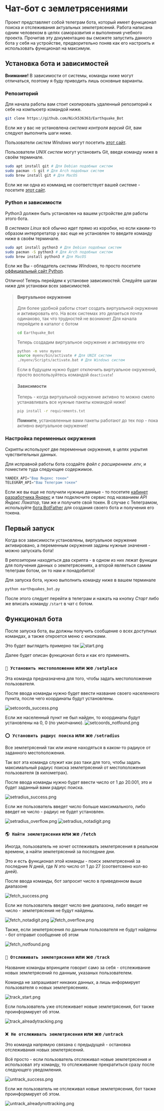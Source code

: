 # Чат-бот с землетрясениями

Проект представляет собой телеграм бота, который имеет функционал поиска и отслеживания актуальных землетрясений.
Работа написана одним человеком в целях саморазвития и выполнения учебного проекта.
Прочитав эту документацию вы сможете запустить данного бота у себя на устройстве, предворительно поняв как его настроить и использовать функционал на максимум.

## Установка бота и зависимостей

**Внимание!**
В зависимости от системы, команды ниже могут отличаться, поэтому я буду приводить лишь основные варианты.

### Репозиторий

Для начала работы вам стоит скопировать удаленный репозиторий к себе на компьюетр командой ниже.
```bash
git clone https://github.com/Nick536363/Earthquake_Bot
```
Если же у вас не установлена *система контроля версий Git*, вам следуют выполнить шаги ниже.

Пользователи *систем Windows* могут посетить [этот сайт](https://git-scm.com/).

Пользователи *UNIX систем* могут установить Git, введя команду ниже в своём терминале.

```bash
sudo apt install git # Для Debian подобных систем
sudo pacman -S git # Для Arch подобных систем
sudo brew install git # Для MacOS
```

Если же ни одна из комманд не соответствует вашей системе - посетите [этот сайт](https://git-scm.com/).

### Python и зависимости

Python3 должен быть установлен на вашем устройстве для работы этого бота.

В *системах Linux* всё обычно идет прямо из коробки, но если каким-то образом интерпретатор у вас еще не установлен то введите команду ниже в своём терминале.

```bash
sudo apt install python3 # Для Debian подобных систем
sudo pacman -S python3 # Для Arch подобных систем
sudo brew install python3 # Для MacOS
```

Если же Вы - обладатель *системы Windows*, то просто посетите [оффициальный сайт Python](https://www.python.org/).

Отлично! Теперь перейдем к установке зависимостей. Следуйте шагам ниже для установки всех зависимостей.

> #### Виртуальное окружение
> Для более удобной работы стоит создать виртуальной окружение и активировать его. На всех системах это делаеться почти одинаково, так что трудностей не возникнет
> Для начала перейдите в каталог с ботом
> ```bash
> cd Earthquake_Bot
> ```
> Теперь создадим виртуальное окружение и активируем его
> ```bash
> python -m venv myenv
> source myenv/bin/activate # Для UNIX систем
> ./myenv/Scripts/activate.bat # Для Windows систем
> ```
> Если в будущем нужно будет отключить виртуальное окружений, просто воспользуйтесь командой `deactivate`!

> #### Зависимости
> Теперь - когда виртуальной окружение активно то можно смело устанавливать все нужные пакеты командой ниже!
>```bash
> pip install -r requirements.txt
>```
> **Помните**, установленные вами пакеты работают до тех пор - пока активно виртуальное окружение!


### Настройка переменных окружения 

Скрипты используют две переменные окружения, в целях укрытия чувствительных данных. 

Для исправной работы бота создайте *файл с расширением .env*, и поместите туда следующее содержимое.
```python
YANDEX_API="Ваш Яндекс токен"
TELEGRAM_API="Ваш Телеграм токен"
```

Если же вы еще не получили нужные данные - то посетите [кабинет разработчика Яндекс](https://developer.tech.yandex.ru/services) и там подключите сервис
под названием *API Яндекс Локатор*, там же и получите свой токен. В случае с Телеграмом, используйте [бота BotFather](https://t.me/BotFather) для создания 
своего бота и получения его токена.


## Первый запуск

Когда все зависимости установлены, виртуальное окружение активировано, а переменным окружения заданы нужные значения - можно запускать бота!

В репозитории находяться два скрипта - в одном из них лежат функции для получения данных о землетрясениях, а второй являеться самим телеграм ботом, он то нам
и понадобится!

Для запуска бота, нужно выполнить команду ниже в вашем терминале

```bash
python earthquakes_bot.py
```

После этого следует перейти в телеграм и нажать на кнопку *Старт* либо же вписать команду `/start` в чат с ботом.


## Функционал бота

После запуска бота, вы должны получить сообщение о всех доступных командах, а также откроется меню с кнопками.

Это будет выглядеть примерно так
![start.png](./start.png)

Далее будет описан функционал бота и как его применять.

### `📍 Установить местоположение` или же `/setplace`

Эта команда предназначена для того, чтобы задать местоположение пользователя.

После ввода команды нужно будет ввести название своего населенного пункта, после чего координаты будут установлены.

![setcoords_success.png](./setcoords_success.png)

Если же населенный пункт не был найден, то координаты будут установлены на 0, 0 (по умолчанию).
![setcoords_notfound.png](./setcoords_notfound.png)

### `⭕ Установить радиус поиска` или же `/setradius`

Все землетрясений так или иначе находяться в каком-то радиусе от заданного местоположения.

Так вот эта команда служит как раз таки для того, чтобы задать максимальный радиус поиска землетрясений от местоположения пользователя (в километрах).

После ввода команды нужно будет ввести число от 1 до 20.001, это и будет заданный вами радиус поиска.

![setradius_success.png](./setradius_success.png)

Если же пользователь введет число больше максимального, либо введет не число - радиус не будет установлен.

![setradius_overflow.png](./setradius_overflow.png)
![setradius_notadigit.png](./setradius_notadigit.png)

### `🌎 Найти землетрясения` или же `/fetch`

Иногда, пользователь не хочет остлеживать землетрясения в реальном времени, а найти землетрясений за последние дни.

Это и есть функционал этой команды - поиск землетрясений за последние *N* дней, где *N* это число от 1 до 27 (соответсвено кол-во дней).

После ввода команды, бот запросит число в приведенном выше диапазоне

![fetch_success.png](./fetch_success.png)

Если же пользователь введет число вне диапазона, либо введет не число - землетрясения не будут найдены.

![fetch_notadigit.png](./fetch_notadigit.png)
![fetch_overflow.png](./fetch_overflow.png)

Также, если землетрясения по данным пользователя не будут найдены - бот отправит сообщение об этом

![fetch_notfound.png](./fetch_notfound.png)

### `🔎 Отслеживать землетрясения` или же `/track`

Название команды впринципе говорит само за себя - отслеживание новых землетрясений по данным, указаных пользователем.

Команда не запрашивает никаких данных, а лишь информирует пользователя о новых землетрясениях.

![track_start.png](./track_start.png)

Если пользователь уже отслеживает новые землетрясения, бот также проинформирует об этом.

![track_alreadytracking.png](./track_alreadytracking.png)

### `❌ Не отслеживать землетрясения` или же `/untrack`

Это команда напрямую связана с предыдущей - остановка отслеживания новых землетрясений.

Всё просто - если пользователь отслеживал новые землетрясения и использовал эту команду, то отслеживание прекратиться сразу после следующего уведомления.

![untrack_success.png](./untrack_success.png)

Если же пользователь не отслеживал новые землетрясения, бот также проинформирует об этом.

![untrack_alreadynottracking.png](./untrack_alreadynottracking.png)